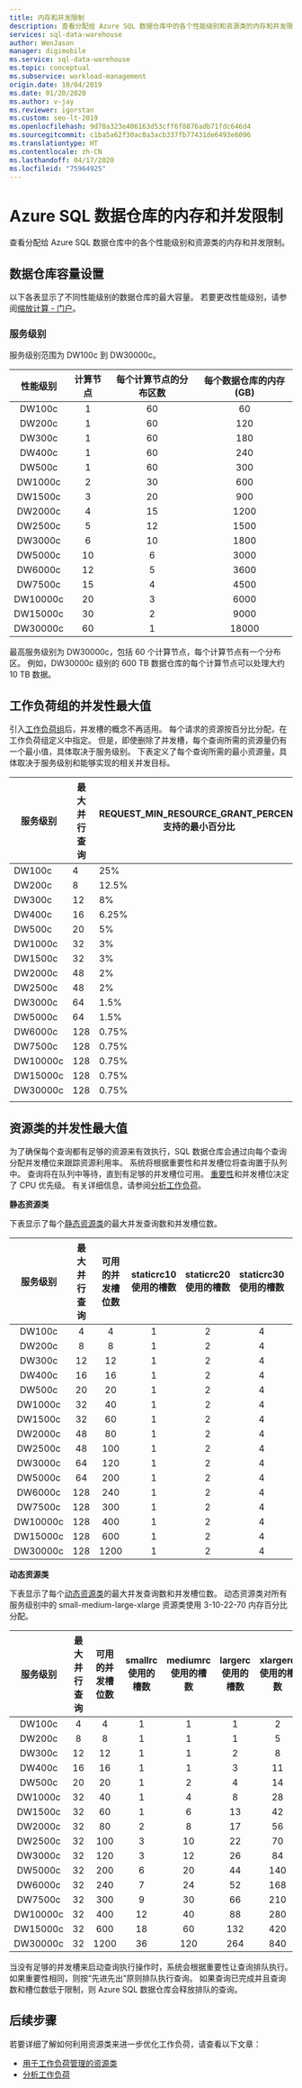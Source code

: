 ```yaml
---
title: 内存和并发限制
description: 查看分配给 Azure SQL 数据仓库中的各个性能级别和资源类的内存和并发限制。
services: sql-data-warehouse
author: WenJason
manager: digimobile
ms.service: sql-data-warehouse
ms.topic: conceptual
ms.subservice: workload-management
origin.date: 10/04/2019
ms.date: 01/20/2020
ms.author: v-jay
ms.reviewer: igorstan
ms.custom: seo-lt-2019
ms.openlocfilehash: 9d70a323e406163d53cff6f8876adb71fdc646d4
ms.sourcegitcommit: c1ba5a62f30ac0a3acb337fb77431de6493e6096
ms.translationtype: HT
ms.contentlocale: zh-CN
ms.lasthandoff: 04/17/2020
ms.locfileid: "75964925"
---
```

# <a name="memory-and-concurrency-limits-for-azure-sql-data-warehouse"></a>Azure SQL 数据仓库的内存和并发限制
查看分配给 Azure SQL 数据仓库中的各个性能级别和资源类的内存和并发限制。  

## <a name="data-warehouse-capacity-settings"></a>数据仓库容量设置
以下各表显示了不同性能级别的数据仓库的最大容量。 若要更改性能级别，请参阅[缩放计算 - 门户](quickstart-scale-compute-portal.md)。

### <a name="service-levels"></a>服务级别

服务级别范围为 DW100c 到 DW30000c。

| 性能级别 | 计算节点 | 每个计算节点的分布区数 | 每个数据仓库的内存 (GB) |
|:-----------------:|:-------------:|:------------------------------:|:------------------------------:|
| DW100c            | 1             | 60                             |    60                          |
| DW200c            | 1             | 60                             |   120                          |
| DW300c            | 1             | 60                             |   180                          |
| DW400c            | 1             | 60                             |   240                          |
| DW500c            | 1             | 60                             |   300                          |
| DW1000c           | 2             | 30                             |   600                          |
| DW1500c           | 3             | 20                             |   900                          |
| DW2000c           | 4             | 15                             |  1200                          |
| DW2500c           | 5             | 12                             |  1500                          |
| DW3000c           | 6             | 10                             |  1800                          |
| DW5000c           | 10            | 6                              |  3000                          |
| DW6000c           | 12            | 5                              |  3600                          |
| DW7500c           | 15            | 4                              |  4500                          |
| DW10000c          | 20            | 3                              |  6000                          |
| DW15000c          | 30            | 2                              |  9000                          |
| DW30000c          | 60            | 1                              | 18000                          |

最高服务级别为 DW30000c，包括 60 个计算节点，每个计算节点有一个分布区。 例如，DW30000c 级别的 600 TB 数据仓库的每个计算节点可以处理大约 10 TB 数据。

## <a name="concurrency-maximums-for-workload-groups"></a>工作负荷组的并发性最大值
引入[工作负荷组](sql-data-warehouse-workload-isolation.md)后，并发槽的概念不再适用。  每个请求的资源按百分比分配，在工作负荷组定义中指定。  但是，即使删除了并发槽，每个查询所需的资源量仍有一个最小值，具体取决于服务级别。  下表定义了每个查询所需的最小资源量，具体取决于服务级别和能够实现的相关并发目标。 

|服务级别|最大并行查询|REQUEST_MIN_RESOURCE_GRANT_PERCENT 支持的最小百分比|
|---|---|---|
|DW100c|4|25%|
|DW200c|8|12.5%|
|DW300c|12|8%|
|DW400c|16|6.25%|
|DW500c|20|5%|
|DW1000c|32|3%|
|DW1500c|32|3%|
|DW2000c|48|2%|
|DW2500c|48|2%|
|DW3000c|64|1.5%|
|DW5000c|64|1.5%|
|DW6000c|128|0.75%|
|DW7500c|128|0.75%|
|DW10000c|128|0.75%|
|DW15000c|128|0.75%|
|DW30000c|128|0.75%|
||||

## <a name="concurrency-maximums-for-resource-classes"></a>资源类的并发性最大值
为了确保每个查询都有足够的资源来有效执行，SQL 数据仓库会通过向每个查询分配并发槽位来跟踪资源利用率。 系统将根据重要性和并发槽位将查询置于队列中。 查询将在队列中等待，直到有足够的并发槽位可用。 [重要性](/sql-data-warehouse/sql-data-warehouse-workload-importance)和并发槽位决定了 CPU 优先级。 有关详细信息，请参阅[分析工作负荷](analyze-your-workload.md)。

**静态资源类**

下表显示了每个[静态资源类](resource-classes-for-workload-management.md)的最大并发查询数和并发槽位数。  

| 服务级别 | 最大并行查询 | 可用的并发槽位数 | staticrc10 使用的槽数 | staticrc20 使用的槽数 | staticrc30 使用的槽数 | staticrc40 使用的槽数 | staticrc50 使用的槽数 | staticrc60 使用的槽数 | staticrc70 使用的槽数 | staticrc80 使用的槽数 |
|:-------------:|:--------------------------:|:---------------------------:|:---------:|:----------:|:----------:|:----------:|:----------:|:----------:|:----------:|:----------:|
| DW100c        |  4                         |    4                        | 1         | 2          | 4          | 4          | 4         |  4         |  4         |  4         |
| DW200c        |  8                         |    8                        | 1         | 2          | 4          | 8          |  8         |  8         |  8         |  8        |
| DW300c        | 12                         |   12                        | 1         | 2          | 4          | 8          |  8         |  8         |  8         |   8        |
| DW400c        | 16                         |   16                        | 1         | 2          | 4          | 8          | 16         | 16         | 16         |  16        |
| DW500c        | 20                         |   20                        | 1         | 2          | 4          | 8          | 16         | 16         | 16         |  16        |
| DW1000c       | 32                         |   40                        | 1         | 2          | 4          | 8          | 16         | 32         | 32         |  32        |
| DW1500c       | 32                         |   60                        | 1         | 2          | 4          | 8          | 16         | 32         | 32         |  32        |
| DW2000c       | 48                         |   80                        | 1         | 2          | 4          | 8          | 16         | 32         | 64         |  64        |
| DW2500c       | 48                         |  100                        | 1         | 2          | 4          | 8          | 16         | 32         | 64         |  64        |
| DW3000c       | 64                         |  120                        | 1         | 2          | 4          | 8          | 16         | 32         | 64         |  64        |
| DW5000c       | 64                         |  200                        | 1         | 2          | 4          | 8          | 16         | 32         | 64         | 128        |
| DW6000c       | 128                        |  240                        | 1         | 2          | 4          | 8          | 16         | 32         | 64         | 128        |
| DW7500c       | 128                        |  300                        | 1         | 2          | 4          | 8          | 16         | 32         | 64         | 128        |
| DW10000c      | 128                        |  400                        | 1         | 2          | 4          | 8          | 16         | 32         | 64         | 128        |
| DW15000c      | 128                        |  600                        | 1         | 2          | 4          | 8          | 16         | 32         | 64         | 128        |
| DW30000c      | 128                        | 1200                        | 1         | 2          | 4          | 8          | 16         | 32         | 64         | 128        |

**动态资源类**

下表显示了每个[动态资源类](resource-classes-for-workload-management.md)的最大并发查询数和并发槽位数。 动态资源类对所有服务级别中的 small-medium-large-xlarge 资源类使用 3-10-22-70 内存百分比分配。

| 服务级别 | 最大并行查询 | 可用的并发槽位数 | smallrc 使用的槽数 | mediumrc 使用的槽数 | largerc 使用的槽数 | xlargerc 使用的槽数 |
|:-------------:|:--------------------------:|:---------------------------:|:---------------------:|:----------------------:|:---------------------:|:----------------------:|
| DW100c        |  4                         |    4                        | 1                     |  1                     |  1                    |   2                    |
| DW200c        |  8                         |    8                        | 1                     |  1                     |  1                    |   5                    |
| DW300c        | 12                         |   12                        | 1                     |  1                     |  2                    |   8                    |
| DW400c        | 16                         |   16                        | 1                     |  1                     |  3                    |  11                    |
| DW500c        | 20                         |   20                        | 1                     |  2                     |  4                    |  14                    |
| DW1000c       | 32                         |   40                        | 1                     |  4                     |  8                    |  28                    |
| DW1500c       | 32                         |   60                        | 1                     |  6                     |  13                   |  42                    |
| DW2000c       | 32                         |   80                        | 2                     |  8                     |  17                   |  56                    |
| DW2500c       | 32                         |  100                        | 3                     | 10                     |  22                   |  70                    |
| DW3000c       | 32                         |  120                        | 3                     | 12                     |  26                   |  84                    |
| DW5000c       | 32                         |  200                        | 6                     | 20                     |  44                   | 140                    |
| DW6000c       | 32                         |  240                        | 7                     | 24                     |  52                   | 168                    |
| DW7500c       | 32                         |  300                        | 9                     | 30                     |  66                   | 210                    |
| DW10000c      | 32                         |  400                        | 12                    | 40                     |  88                   | 280                    |
| DW15000c      | 32                         |  600                        | 18                    | 60                     | 132                   | 420                    |
| DW30000c      | 32                         | 1200                        | 36                    | 120                    | 264                   | 840                    |


当没有足够的并发槽来启动查询执行操作时，系统会根据重要性让查询排队执行。  如果重要性相同，则按“先进先出”原则排队执行查询。  如果查询已完成并且查询数和槽位数低于限制，则 Azure SQL 数据仓库会释放排队的查询。 

## <a name="next-steps"></a>后续步骤

若要详细了解如何利用资源类来进一步优化工作负荷，请查看以下文章：
* [用于工作负荷管理的资源类](resource-classes-for-workload-management.md)
* [分析工作负荷](analyze-your-workload.md)
